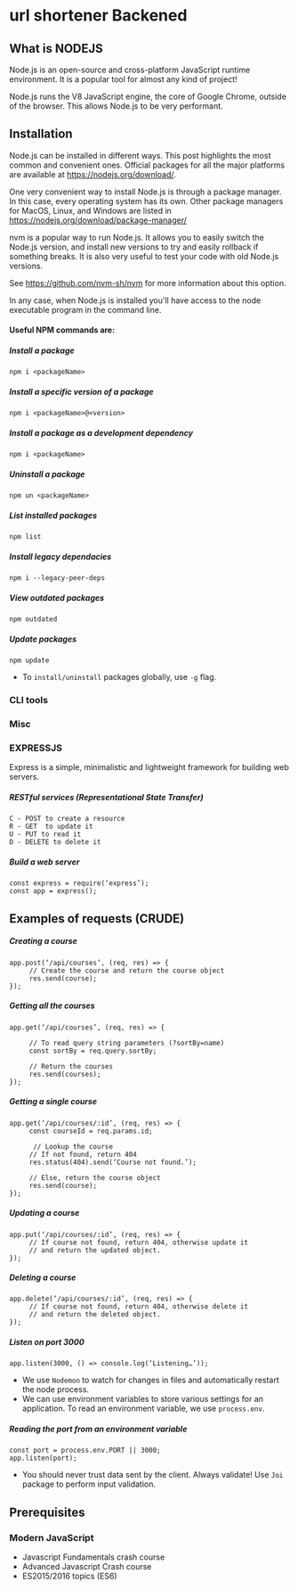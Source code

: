 # url shortener Backened

## What is NODEJS

Node.js is an open-source and cross-platform JavaScript runtime environment. It is a popular tool for almost any kind of project!

Node.js runs the V8 JavaScript engine, the core of Google Chrome, outside of the browser. This allows Node.js to be very performant.

## Installation

Node.js can be installed in different ways. This post highlights the most common and convenient ones. Official packages for all the major platforms are available at https://nodejs.org/download/.

One very convenient way to install Node.js is through a package manager. In this case, every operating system has its own. Other package managers for MacOS, Linux, and Windows are listed in https://nodejs.org/download/package-manager/

nvm is a popular way to run Node.js. It allows you to easily switch the Node.js version, and install new versions to try and easily rollback if something breaks. It is also very useful to test your code with old Node.js versions.

See https://github.com/nvm-sh/nvm for more information about this option.

In any case, when Node.js is installed you'll have access to the node executable program in the command line.

#### Useful NPM commands are:

##### Install a package

    npm i <packageName>

##### Install a specific version of a package

    npm i <packageName>@<version>

##### Install a package as a development dependency

    npm i <packageName>

##### Uninstall a package

    npm un <packageName>

##### List installed packages

    npm list

##### Install legacy dependacies

    npm i --legacy-peer-deps

##### View outdated packages

    npm outdated

##### Update packages

    npm update

- To `install/uninstall` packages globally, use `-g` flag.

### CLI tools

### Misc

### EXPRESSJS

Express is a simple, minimalistic and lightweight framework for building web servers.

##### RESTful services (Representational State Transfer)

    C - POST to create a resource
    R - GET  to update it
    U - PUT to read it
    D - DELETE to delete it

##### Build a web server

    const express = require(‘express’);
    const app = express();

## Examples of requests (CRUDE)

##### Creating a course

    app.post(‘/api/courses’, (req, res) => {
         // Create the course and return the course object
         res.send(course);
    });

##### Getting all the courses

    app.get(‘/api/courses’, (req, res) => {

         // To read query string parameters (?sortBy=name)
         const sortBy = req.query.sortBy;

         // Return the courses
         res.send(courses);
    });

##### Getting a single course

    app.get(‘/api/courses/:id’, (req, res) => {
         const courseId = req.params.id;

          // Lookup the course
         // If not found, return 404
         res.status(404).send(‘Course not found.’);

         // Else, return the course object
         res.send(course);
    });

##### Updating a course

    app.put(‘/api/courses/:id’, (req, res) => {
         // If course not found, return 404, otherwise update it
         // and return the updated object.
    });

##### Deleting a course

    app.delete(‘/api/courses/:id’, (req, res) => {
         // If course not found, return 404, otherwise delete it
         // and return the deleted object.
    });

##### Listen on port 3000

    app.listen(3000, () => console.log(‘Listening…’));

- We use `Nodemon` to watch for changes in files and automatically restart the
  node process.
- We can use environment variables to store various settings for an application. To
  read an environment variable, we use `process.env`.

##### Reading the port from an environment variable

    const port = process.env.PORT || 3000;
    app.listen(port);

- You should never trust data sent by the client. Always validate! Use `Joi` package
  to perform input validation.

## Prerequisites

### Modern JavaScript

- Javascript Fundamentals crash course
- Advanced Javascript Crash course
- ES2015/2016 topics (ES6)
